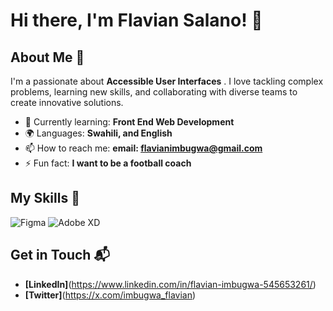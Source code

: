 # Hi there, I'm Flavian Salano! 👋



## About Me 🚀

I'm a passionate about **Accessible User Interfaces** . I love tackling complex problems, learning new skills, and collaborating with diverse teams to create innovative solutions.

- 🌱 Currently learning: **Front End Web Development**
- 🌍 Languages: **Swahili, and English**
- 📫 How to reach me: **email: flavianimbugwa@gmail.com**
- ⚡ Fun fact: **I want to be a football coach**

## My Skills 🧠

![Figma](https://img.shields.io/badge/Figma-F24E1E?style=for-the-badge&logo=figma&logoColor=white)
![Adobe XD](https://img.shields.io/badge/Adobe%20XD-470137?style=for-the-badge&logo=Adobe%20XD&logoColor=#FF61F6)



## Get in Touch 📬

- **[LinkedIn]**(https://www.linkedin.com/in/flavian-imbugwa-545653261/)
- **[Twitter]**(https://x.com/imbugwa_flavian)


